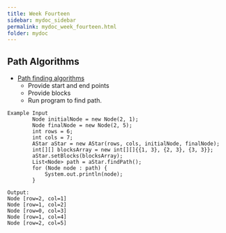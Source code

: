 ```yaml
---
title: Week Fourteen
sidebar: mydoc_sidebar
permalink: mydoc_week_fourteen.html
folder: mydoc
---
```


## Path Algorithms
* [Path finding algorithms](https://en.wikipedia.org/wiki/Pathfinding)
    * Provide start and end points
    * Provide blocks
    * Run program to find path.

```
Example Input
        Node initialNode = new Node(2, 1);
        Node finalNode = new Node(2, 5);
        int rows = 6;
        int cols = 7;
        AStar aStar = new AStar(rows, cols, initialNode, finalNode);
        int[][] blocksArray = new int[][]{{1, 3}, {2, 3}, {3, 3}};
        aStar.setBlocks(blocksArray);
        List<Node> path = aStar.findPath();
        for (Node node : path) {
            System.out.println(node);
        }

Output:
Node [row=2, col=1]
Node [row=1, col=2]
Node [row=0, col=3]
Node [row=1, col=4]
Node [row=2, col=5]
```